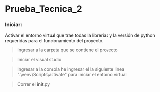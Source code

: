# Prueba_Tecnica_2

### Iniciar:

Activar el entorno virtual que trae todas la librerias y la versión de python requeridas para el funcionamiento del proyecto.

> Ingresar a la carpeta que se contiene el proyecto

> Iniciar el visual studio

> Ingresar a la consola he ingresar el la siguiente linea ".\venv\Scripts\activate" para iniciar el entorno virtual

> Correr el __init__.py
